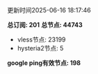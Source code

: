 更新时间2025-06-16 18:17:46

**总订阅: 201**
**总节点: 44743**
- vless节点: 23199
- hysteria2节点: 5

**google ping有效节点: 198**
